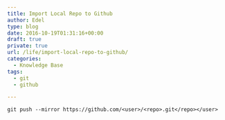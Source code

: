 ```yaml
---
title: Import Local Repo to Github
author: Edel
type: blog
date: 2016-10-19T01:31:16+00:00
draft: true
private: true
url: /life/import-local-repo-to-github/
categories:
  - Knowledge Base
tags:
  - git
  - github

---
```

`git push --mirror https://github.com/<user>/<repo>.git</repo></user>`


